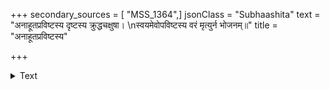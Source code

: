 +++
secondary_sources = [ "MSS_1364",]
jsonClass = "Subhaashita"
text = "अनाहूतप्रविष्टस्य दृष्टस्य क्रुद्धचक्षुषा।  \nस्वयमेवोपविष्टस्य वरं मृत्युर्न भोजनम्॥"
title = "अनाहूतप्रविष्टस्य"

+++

<details><summary>Text</summary>

अनाहूतप्रविष्टस्य दृष्टस्य क्रुद्धचक्षुषा।  
स्वयमेवोपविष्टस्य वरं मृत्युर्न भोजनम्॥
</details>
